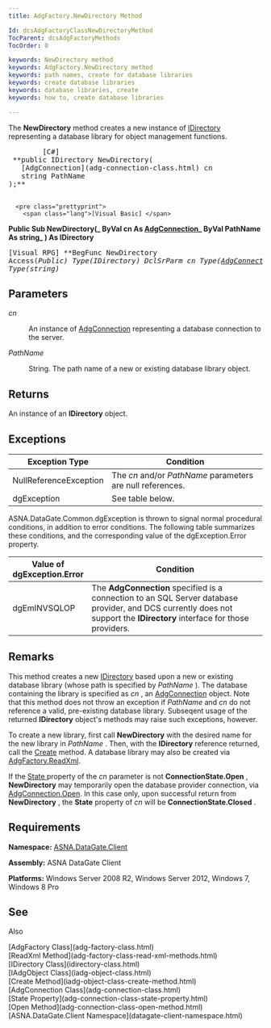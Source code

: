 ```yaml
---
title: AdgFactory.NewDirectory Method

Id: dcsAdgFactoryClassNewDirectoryMethod
TocParent: dcsAdgFactoryMethods
TocOrder: 0

keywords: NewDirectory method
keywords: AdgFactory.NewDirectory method
keywords: path names, create for database libraries
keywords: create database libraries
keywords: database libraries, create
keywords: how to, create database libraries

---
```


The **NewDirectory** method creates a new instance of [IDirectory](idirectory-class.html) representing a database library for object management functions.
<pre class="prettyprint">
        <span class="lang">[C#]</span>
 **public IDirectory NewDirectory(
   [AdgConnection](adg-connection-class.html) cn
   string PathName
);** 
      </pre>
      <pre class="prettyprint">
        <span class="lang">[Visual Basic] </span>
 **Public Sub NewDirectory(_ 
   ByVal cn As [AdgConnection](adg-connection-class.html)_
   ByVal PathName As string_ 
) As IDirectory** 
      </pre>
      <pre class="prettyprint">
        <span class="lang">[Visual RPG]</span>
 **BegFunc NewDirectory Access(*Public) Type(IDirectory)
   DclSrParm cn Type([AdgConnection](adg-connection-class.html))
   DclSrParm PathName Type(*string)** 
      </pre>

## Parameters

<dl>
        <dt />
</dl>

*cn* 
<dl>
        <dd>

An instance of [AdgConnection](adg-connection-class.html) representing a database connection to the server.
</dd>
        <dt />
</dl>

*PathName* 
<dl>
        <dd>

String. The path name of a new or existing database library object.
</dd>
</dl>

## Returns

An instance of an **IDirectory** object.
## Exceptions



| Exception Type | Condition |
| ---- | ---- |
| NullReferenceException | The *cn* and/or *PathName* parameters are null references. |
| dgException | See table below. |



ASNA.DataGate.Common.dgException is thrown to signal normal procedural conditions, in addition to error conditions. The following table summarizes these conditions, and the corresponding value of the dgException.Error property.


| Value of 								<br /> 								dgException.Error | Condition |
| ---- | ---- |
| dgEmINVSQLOP | The **AdgConnection** specified is a connection to an SQL Server database provider, and DCS currently does not support the **IDirectory** interface for those providers. |



## Remarks

This method creates a new [IDirectory](idirectory-class.html) based upon a new or existing database library (whose path is specified by *PathName* ). The database containing the library is specified as *cn* , an [ AdgConnection](adg-connection-class-state-property.html) object. Note that this method does not throw an exception if *PathName* and *cn* do not reference a valid, pre-existing database library. Subseqent usage of the returned **IDirectory** object's methods may raise such exceptions, however. 

To create a new library, first call **NewDirectory** with the desired name for the new library in *PathName* . Then, with the **IDirectory** reference returned, call the [Create](iadg-object-class-create-method.html) method. A database library may also be created via [ AdgFactory.ReadXml](adg-factory-class-read-xml-methods.html).

If the [State ](adg-connection-class-state-property.html) property of the *cn* parameter is not **ConnectionState.Open** , **NewDirectory** may temporarily open the database provider connection, via [AdgConnection.Open](adg-connection-class-open-method.html). In this case only, upon successful return from **NewDirectory** , the **State** property of *cn* will be **ConnectionState.Closed** .
## Requirements

<span> **Namespace:** [ASNA.DataGate.Client](datagate-client-namespace.html) </span> 

<span> **Assembly:** ASNA DataGate Client</span> 

<span> **Platforms:** Windows Server 2008 R2, Windows Server 2012, Windows 7, Windows 8</span> Pro
## See 
Also

<dl />
      [AdgFactory Class](adg-factory-class.html)
      <br />
      [ReadXml Method](adg-factory-class-read-xml-methods.html)
      <br />
      [IDirectory Class](idirectory-class.html)
      <br />
      [IAdgObject Class](iadg-object-class.html)
      <br />
      [Create Method](iadg-object-class-create-method.html)
      <br />
      [AdgConnection Class](adg-connection-class.html)
      <br />
      [State Property](adg-connection-class-state-property.html)
      <br />
      [Open Method](adg-connection-class-open-method.html)
      <br />
      [ASNA.DataGate.Client Namespace](datagate-client-namespace.html)

